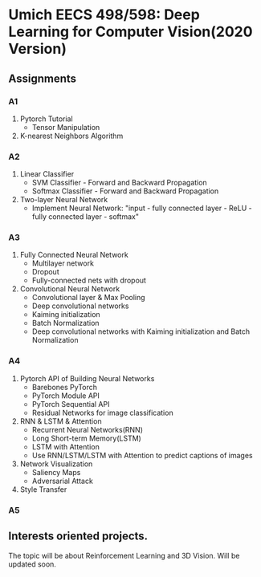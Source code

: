 # Umich EECS 498/598: Deep Learning for Computer Vision(2020 Version)

## Assignments

### A1
1. Pytorch Tutorial
   - Tensor Manipulation
3. K-nearest Neighbors Algorithm

### A2
1. Linear Classifier
   - SVM Classifier - Forward and Backward Propagation
   - Softmax Classifier - Forward and Backward Propagation
3. Two-layer Neural Network
   - Implement Neural Network: "input - fully connected layer - ReLU - fully connected layer - softmax"
   

### A3
1. Fully Connected Neural Network
   - Multilayer network
   - Dropout
   - Fully-connected nets with dropout
3. Convolutional Neural Network
   - Convolutional layer & Max Pooling
   - Deep convolutional networks
   - Kaiming initialization
   - Batch Normalization
   - Deep convolutional networks with Kaiming initialization and Batch Normalization

### A4
1. Pytorch API of Building Neural Networks
   - Barebones PyTorch
   - PyTorch Module API
   - PyTorch Sequential API
   - Residual Networks for image classification
2. RNN & LSTM & Attention
   - Recurrent Neural Networks(RNN)
   - Long Short-term Memory(LSTM)
   - LSTM with Attention
   - Use RNN/LSTM/LSTM with Attention to predict captions of images
3. Network Visualization
   - Saliency Maps
   - Adversarial Attack
5. Style Transfer

### A5

## Interests oriented projects.

The topic will be about Reinforcement Learning and 3D Vision.
Will be updated soon.
